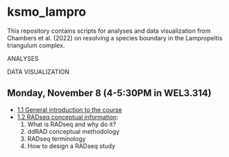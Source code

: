 # ksmo_lampro
This repository contains scripts for analyses and data visualization from Chambers et al. (2022) on resolving a species boundary in the Lampropeltis triangulum complex.

ANALYSES

DATA VISUALIZATION

## Monday, November 8 (4-5:30PM in WEL3.314)

* [1.1 General introduction to the course](https://github.com/eachambers/UNAMtraining/blob/main/Day1/1.1_Welcome.pdf)
* [1.2 RADseq conceptual information](https://github.com/eachambers/UNAMtraining/blob/main/Day1/1.2_RADseq_conceptual.pdf):
    1. What is RADseq and why do it?
    2. ddRAD conceptual methodology
    3. RADseq terminology
    4. How to design a RADseq study
